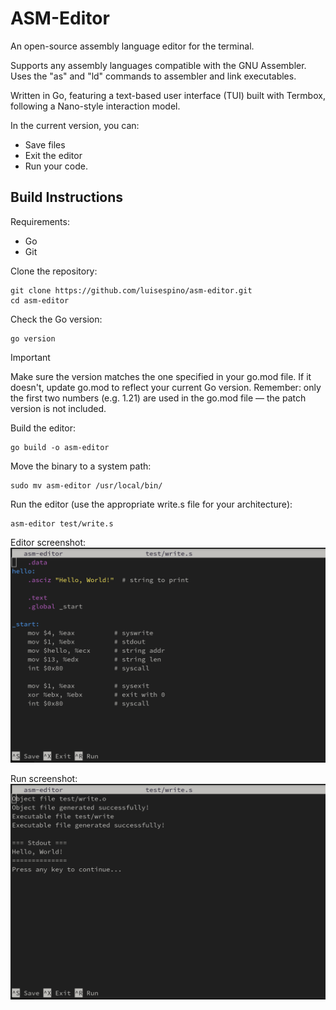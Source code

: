 # ASM-Editor
An open-source assembly language editor for the terminal.

Supports any assembly languages compatible with the GNU Assembler. Uses the "as" and "ld" commands to assembler and link executables.

Written in Go, featuring a text-based user interface (TUI) built with Termbox, following a Nano-style interaction model.

In the current version, you can:
- Save files
- Exit the editor
- Run your code.

## Build Instructions

Requirements:
- Go
- Git

Clone the repository:
```
git clone https://github.com/luisespino/asm-editor.git
cd asm-editor
```

Check the Go version:
```
go version
```

>[!IMPORTANT]
>Make sure the version matches the one specified in your go.mod file.
If it doesn't, update go.mod to reflect your current Go version.
>Remember: only the first two numbers (e.g. 1.21) are used in the go.mod file — the patch version is not included.

Build the editor:
```
go build -o asm-editor
```

Move the binary to a system path:
```
sudo mv asm-editor /usr/local/bin/
```

Run the editor (use the appropriate write.s file for your architecture):
```
asm-editor test/write.s
```

Editor screenshot:
![Alt text](https://github.com/luisespino/asm-editor/blob/main/img/editor.png?raw=true "editor")

Run screenshot:
![Alt text](https://github.com/luisespino/asm-editor/blob/main/img/run.png?raw=true "run")
